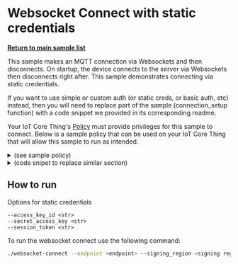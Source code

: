 # Websocket Connect with static credentials

[**Return to main sample list**](../../README.md)

This sample makes an MQTT connection via Websockets and then disconnects.
On startup, the device connects to the server via Websockets then disconnects right after.
This sample demonstrates connecting via static credentials.

If you want to use simple or custom auth (or static creds, or basic auth, etc) instead,
then you will need to replace part of the sample (connection\_setup function) with a code snippet we provided in its corresponding readme.

Your IoT Core Thing's [Policy](https://docs.aws.amazon.com/iot/latest/developerguide/iot-policies.html) must provide privileges for this sample to connect. Below is a sample policy that can be used on your IoT Core Thing that will allow this sample to run as intended.

<details>
<summary>(see sample policy)</summary>
<pre>
{
  "Version": "2012-10-17",
  "Statement": [
    {
      "Effect": "Allow",
      "Action": [
        "iot:Connect"
      ],
      "Resource": [
        "arn:aws:iot:<b>region</b>:<b>account</b>:client/test-*"
      ]
    }
  ]
}
</pre>

Replace with the following with the data from your AWS account:
* `<region>`: The AWS IoT Core region where you created your AWS IoT Core thing you wish to use with this sample. For example `us-east-1`.
* `<account>`: Your AWS IoT Core account ID. This is the set of numbers in the top right next to your AWS account name when using the AWS IoT Core website.

Note that in a real application, you may want to avoid the use of wildcards in your ClientID or use them selectively. Please follow best practices when working with AWS on production applications using the SDK. Also, for the purposes of this sample, please make sure your policy allows a client ID of `test-*` to connect or use `--client_id <client ID here>` to send the client ID your policy supports.

For this sample, using Websockets will attempt to fetch the AWS credentials to authorize the connection from static credentials.

</details>


<details>
<summary> (code snipet to replace similar section)</summary>
<pre>
<code language="cpp">
void connection_setup(int argc, char \*argv[], ApiHandle &apiHandle, Utils::cmdData &cmdData,
    Aws::Iot::MqttClientConnectionConfigBuilder &clientConfigBuilder)
{
    cmdData = Utils::parseSampleInputWebsocketStaticCredentialsConnect(argc, argv, &apiHandle);
    Aws::Crt::Auth::CredentialsProviderChainDefaultConfig defaultConfig;
    std::shared_ptr<Aws::Crt::Auth::ICredentialsProvider> provider = nullptr;
    Aws::Crt::Auth::CredentialsProviderStaticConfig providerConfig;
    providerConfig.AccessKeyId = aws_byte_cursor_from_c_str((cmdData.input_accessKeyId.c_str()));
    providerConfig.SecretAccessKey = aws_byte_cursor_from_c_str((cmdData.input_secretAccessKey.c_str()));
    providerConfig.SessionToken = aws_byte_cursor_from_c_str((cmdData.input_sessionToken.c_str()));
    provider = Aws::Crt::Auth::CredentialsProvider::CreateCredentialsProviderStatic(providerConfig);
    Aws::Iot::WebsocketConfig config(cmdData.input_signingRegion, provider);
    clientConfigBuilder = Aws::Iot::MqttClientConnectionConfigBuilder(config);
    clientConfigBuilder.WithEndpoint((cmdData.input_endpoint));
}
</code>
</pre>
</details>

## How to run

Options for static credentials
```
--access_key_id <str>
--secret_access_key <str>
--session_token <str>
```

To run the websocket connect use the following command:

``` sh
./websocket-connect --endpoint <endpoint> --signing_region <signing region> --access_key_id <str> --secret_access_key <str> --session_token <str>
```

